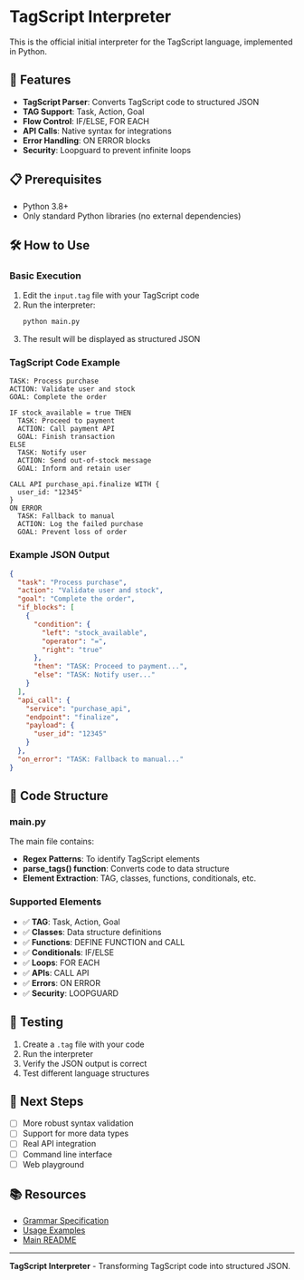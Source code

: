 # TagScript Interpreter

This is the official initial interpreter for the TagScript language, implemented in Python.

## 🚀 Features

- **TagScript Parser**: Converts TagScript code to structured JSON
- **TAG Support**: Task, Action, Goal
- **Flow Control**: IF/ELSE, FOR EACH
- **API Calls**: Native syntax for integrations
- **Error Handling**: ON ERROR blocks
- **Security**: Loopguard to prevent infinite loops

## 📋 Prerequisites

- Python 3.8+
- Only standard Python libraries (no external dependencies)

## 🛠️ How to Use

### Basic Execution

1. Edit the `input.tag` file with your TagScript code
2. Run the interpreter:
   ```bash
   python main.py
   ```
3. The result will be displayed as structured JSON

### TagScript Code Example

```tagscript
TASK: Process purchase
ACTION: Validate user and stock
GOAL: Complete the order

IF stock_available = true THEN
  TASK: Proceed to payment
  ACTION: Call payment API
  GOAL: Finish transaction
ELSE
  TASK: Notify user
  ACTION: Send out-of-stock message
  GOAL: Inform and retain user

CALL API purchase_api.finalize WITH {
  user_id: "12345"
}
ON ERROR
  TASK: Fallback to manual
  ACTION: Log the failed purchase
  GOAL: Prevent loss of order
```

### Example JSON Output

```json
{
  "task": "Process purchase",
  "action": "Validate user and stock",
  "goal": "Complete the order",
  "if_blocks": [
    {
      "condition": {
        "left": "stock_available",
        "operator": "=",
        "right": "true"
      },
      "then": "TASK: Proceed to payment...",
      "else": "TASK: Notify user..."
    }
  ],
  "api_call": {
    "service": "purchase_api",
    "endpoint": "finalize",
    "payload": {
      "user_id": "12345"
    }
  },
  "on_error": "TASK: Fallback to manual..."
}
```

## 🔧 Code Structure

### main.py

The main file contains:

- **Regex Patterns**: To identify TagScript elements
- **parse_tags() function**: Converts code to data structure
- **Element Extraction**: TAG, classes, functions, conditionals, etc.

### Supported Elements

- ✅ **TAG**: Task, Action, Goal
- ✅ **Classes**: Data structure definitions
- ✅ **Functions**: DEFINE FUNCTION and CALL
- ✅ **Conditionals**: IF/ELSE
- ✅ **Loops**: FOR EACH
- ✅ **APIs**: CALL API
- ✅ **Errors**: ON ERROR
- ✅ **Security**: LOOPGUARD

## 🧪 Testing

1. Create a `.tag` file with your code
2. Run the interpreter
3. Verify the JSON output is correct
4. Test different language structures

## 🔮 Next Steps

- [ ] More robust syntax validation
- [ ] Support for more data types
- [ ] Real API integration
- [ ] Command line interface
- [ ] Web playground

## 📚 Resources

- [Grammar Specification](../lmtagscript_boilerplate/grammar/LMtagscript.ebnf)
- [Usage Examples](../lmtagscript_boilerplate/examples/)
- [Main README](../README.md)

---

**TagScript Interpreter** - Transforming TagScript code into structured JSON. 